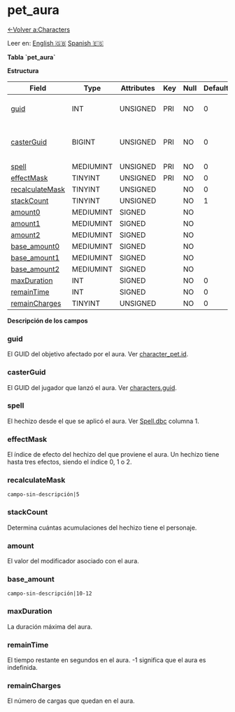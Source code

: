 ﻿# pet\_aura

[<-Volver a:Characters](database-characters)

Leer en: [English :gb:](../pet_aura) [Spanish :es:](pet_aura)

**Tabla \`pet\_aura\`**

**Estructura**

| Field                | Type      | Attributes | Key | Null | Default | Extra | Comment                       |
| -------------------- | --------- | ---------- | --- | ---- | ------- | ----- | ----------------------------- |
| [guid][1]            | INT       | UNSIGNED   | PRI | NO   | 0       |       | Global Unique Identifier      |
| [casterGuid][2]      | BIGINT    | UNSIGNED   | PRI | NO   | 0       |       | Full Global Unique Identifier |
| [spell][3]           | MEDIUMINT | UNSIGNED   | PRI | NO   | 0       |       |                               |
| [effectMask][4]      | TINYINT   | UNSIGNED   | PRI | NO   | 0       |       |                               |
| [recalculateMask][5] | TINYINT   | UNSIGNED   |     | NO   | 0       |       |                               |
| [stackCount][6]      | TINYINT   | UNSIGNED   |     | NO   | 1       |       |                               |
| [amount0][7]         | MEDIUMINT | SIGNED     |     | NO   |         |       |                               |
| [amount1][8]         | MEDIUMINT | SIGNED     |     | NO   |         |       |                               |
| [amount2][9]         | MEDIUMINT | SIGNED     |     | NO   |         |       |                               |
| [base_amount0][10]   | MEDIUMINT | SIGNED     |     | NO   |         |       |                               |
| [base_amount1][11]   | MEDIUMINT | SIGNED     |     | NO   |         |       |                               |
| [base_amount2][12]   | MEDIUMINT | SIGNED     |     | NO   |         |       |                               |
| [maxDuration][13]    | INT       | SIGNED     |     | NO   | 0       |       |                               |
| [remainTime][14]     | INT       | SIGNED     |     | NO   | 0       |       |                               |
| [remainCharges][15]  | TINYINT   | UNSIGNED   |     | NO   | 0       |       |                               |

[1]: #guid
[2]: #casterguid
[3]: #spell
[4]: #effectmask
[5]: #recalculatemask
[6]: #stackcount
[7]: #amount
[8]: #amount
[9]: #amount
[10]: #baseamount
[11]: #baseamount
[12]: #baseamount
[13]: #maxduration
[14]: #remaintime
[15]: #remaincharges

**Descripción de los campos**

### guid

El GUID del objetivo afectado por el aura. Ver [character\_pet.id](character_pet#id).

### casterGuid

El GUID del jugador que lanzó el aura. Ver [characters.guid](characters#guid).

### spell

El hechizo desde el que se aplicó el aura. Ver [Spell.dbc](spell) columna 1.

### effectMask

El índice de efecto del hechizo del que proviene el aura. Un hechizo tiene hasta tres efectos, siendo el índice 0, 1 o 2.

### recalculateMask

`campo-sin-descripción|5`

### stackCount

Determina cuántas acumulaciones del hechizo tiene el personaje.

### amount

El valor del modificador asociado con el aura.

### base\_amount

`campo-sin-descripción|10-12`

### maxDuration

La duración máxima del aura.

### remainTime

El tiempo restante en segundos en el aura. -1 significa que el aura es indefinida.

### remainCharges

El número de cargas que quedan en el aura.

